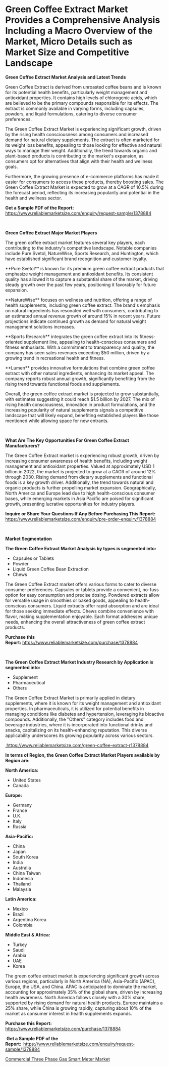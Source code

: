 <p><h1>Green Coffee Extract Market Provides a Comprehensive Analysis Including a Macro Overview of the Market, Micro Details such as Market Size and Competitive Landscape</h1></p><p><strong>Green Coffee Extract Market Analysis and Latest Trends</strong></p>
<p><p>Green Coffee Extract is derived from unroasted coffee beans and is known for its potential health benefits, particularly weight management and antioxidant properties. It contains high levels of chlorogenic acids, which are believed to be the primary compounds responsible for its effects. The extract is commonly available in varying forms, including capsules, powders, and liquid formulations, catering to diverse consumer preferences.</p><p>The Green Coffee Extract Market is experiencing significant growth, driven by the rising health consciousness among consumers and increased demand for natural dietary supplements. The extract is often marketed for its weight loss benefits, appealing to those looking for effective and natural ways to manage their weight. Additionally, the trend towards organic and plant-based products is contributing to the market's expansion, as consumers opt for alternatives that align with their health and wellness goals.</p><p>Furthermore, the growing presence of e-commerce platforms has made it easier for consumers to access these products, thereby boosting sales. The Green Coffee Extract Market is expected to grow at a CAGR of 10.5% during the forecast period, reflecting its increasing popularity and potential in the health and wellness sector.</p></p>
<p><strong>Get a Sample PDF of the Report:&nbsp;</strong> <a href="https://www.reliablemarketsize.com/enquiry/request-sample/1378884?utm_campaign=2629&utm_medium=2&utm_source=Github&utm_content=ia&utm_term=28022025&utm_id=green-coffee-extract">https://www.reliablemarketsize.com/enquiry/request-sample/1378884</a></p>
<p>&nbsp;</p>
<p><strong>Green Coffee Extract Major Market Players</strong></p>
<p><p>The green coffee extract market features several key players, each contributing to the industry's competitive landscape. Notable companies include Pure Svetol, NatureWise, Sports Research, and Huntington, which have established significant brand recognition and customer loyalty.</p><p>**Pure Svetol** is known for its premium green coffee extract products that emphasize weight management and antioxidant benefits. Its consistent quality has allowed it to capture a substantial share of the market, driving steady growth over the past few years, positioning it favorably for future expansion.</p><p>**NatureWise** focuses on wellness and nutrition, offering a range of health supplements, including green coffee extract. The brand's emphasis on natural ingredients has resonated well with consumers, contributing to an estimated annual revenue growth of around 15% in recent years. Future projections indicate continued growth as demand for natural weight management solutions increases.</p><p>**Sports Research** integrates the green coffee extract into its fitness-oriented supplement line, appealing to health-conscious consumers and fitness enthusiasts. With a commitment to transparency and quality, the company has seen sales revenues exceeding $50 million, driven by a growing trend in recreational health and fitness.</p><p>**Lumen** provides innovative formulations that combine green coffee extract with other natural ingredients, enhancing its market appeal. The company reports robust annual growth, significantly benefiting from the rising trend towards functional foods and supplements.</p><p>Overall, the green coffee extract market is projected to grow substantially, with estimates suggesting it could reach $1.5 billion by 2027. The mix of rising health consciousness, innovation in product formulations, and the increasing popularity of natural supplements signals a competitive landscape that will likely expand, benefiting established players like those mentioned while allowing space for new entrants.</p></p>
<p>&nbsp;</p>
<p><strong>What Are The Key Opportunities For Green Coffee Extract Manufacturers?</strong></p>
<p><p>The Green Coffee Extract market is experiencing robust growth, driven by increasing consumer awareness of health benefits, including weight management and antioxidant properties. Valued at approximately USD 1 billion in 2022, the market is projected to grow at a CAGR of around 12% through 2030. Rising demand from dietary supplements and functional foods is a key growth driver. Additionally, the trend towards natural and organic products is further propelling market expansion. Geographically, North America and Europe lead due to high health-conscious consumer bases, while emerging markets in Asia Pacific are poised for significant growth, presenting lucrative opportunities for industry players.</p></p>
<p><strong>Inquire or Share Your Questions If Any Before Purchasing This Report:</strong> <a href="https://www.reliablemarketsize.com/enquiry/pre-order-enquiry/1378884?utm_campaign=2629&utm_medium=2&utm_source=Github&utm_content=ia&utm_term=28022025&utm_id=green-coffee-extract">https://www.reliablemarketsize.com/enquiry/pre-order-enquiry/1378884</a></p>
<p>&nbsp;</p>
<p><strong>Market Segmentation</strong></p>
<p><strong>The Green Coffee Extract Market Analysis by types is segmented into:</strong></p>
<p><ul><li>Capsules or Tablets</li><li>Powder</li><li>Liquid Green Coffee Bean Extraction</li><li>Chews</li></ul></p>
<p><p>The Green Coffee Extract market offers various forms to cater to diverse consumer preferences. Capsules or tablets provide a convenient, no-fuss option for easy consumption and precise dosing. Powdered extracts allow for versatile usage in smoothies or baked goods, appealing to health-conscious consumers. Liquid extracts offer rapid absorption and are ideal for those seeking immediate effects. Chews combine convenience with flavor, making supplementation enjoyable. Each format addresses unique needs, enhancing the overall attractiveness of green coffee extract products.</p></p>
<p><strong>Purchase this Report:&nbsp;</strong><a href="https://www.reliablemarketsize.com/purchase/1378884?utm_campaign=2629&utm_medium=2&utm_source=Github&utm_content=ia&utm_term=28022025&utm_id=green-coffee-extract">https://www.reliablemarketsize.com/purchase/1378884</a></p>
<p>&nbsp;</p>
<p><strong>The Green Coffee Extract Market Industry Research by Application is segmented into:</strong></p>
<p><ul><li>Supplement</li><li>Pharmaceutical</li><li>Others</li></ul></p>
<p><p>The Green Coffee Extract Market is primarily applied in dietary supplements, where it is known for its weight management and antioxidant properties. In pharmaceuticals, it is utilized for potential benefits in managing conditions like diabetes and hypertension, leveraging its bioactive compounds. Additionally, the "Others" category includes food and beverage industries, where it is incorporated into functional drinks and snacks, capitalizing on its health-enhancing reputation. This diverse applicability underscores its growing popularity across various sectors.</p></p>
<p><a href="https://www.reliablemarketsize.com/green-coffee-extract-r1378884?utm_campaign=2629&utm_medium=2&utm_source=Github&utm_content=ia&utm_term=28022025&utm_id=green-coffee-extract">&nbsp;https://www.reliablemarketsize.com/green-coffee-extract-r1378884</a></p>
<p><strong>In terms of Region, the Green Coffee Extract Market Players available by Region are:</strong></p>
<p>
    <p> <strong> North America: </strong>
        <ul>
            <li>United States</li>
            <li>Canada</li>
        </ul>
        </p> 
    <p> <strong> Europe: </strong>
        <ul>
            <li>Germany</li>
            <li>France</li>
            <li>U.K.</li>
            <li>Italy</li>
            <li>Russia</li>
        </ul>
        </p> 
    <p> <strong> Asia-Pacific: </strong>
        <ul>
            <li>China</li>
            <li>Japan</li>
            <li>South Korea</li>
            <li>India</li>
            <li>Australia</li>
            <li>China Taiwan</li>
            <li>Indonesia</li>
            <li>Thailand</li>
            <li>Malaysia</li>
        </ul>
        </p> 
    <p> <strong> Latin America: </strong>
        <ul>
            <li>Mexico</li>
            <li>Brazil</li>
            <li>Argentina Korea</li>
            <li>Colombia</li>
        </ul>
        </p> 
    <p> <strong> Middle East & Africa: </strong>
        <ul>
            <li>Turkey</li>
            <li>Saudi</li>
            <li>Arabia</li>
            <li>UAE</li>
            <li>Korea</li>
        </ul>
    </p>
    </p>
<p><p>The green coffee extract market is experiencing significant growth across various regions, particularly in North America (NA), Asia-Pacific (APAC), Europe, the USA, and China. APAC is anticipated to dominate the market, accounting for approximately 35% of the global share, driven by increasing health awareness. North America follows closely with a 30% share, supported by rising demand for natural health products. Europe maintains a 25% share, while China is growing rapidly, capturing about 10% of the market as consumer interest in health supplements expands.</p></p>
<p><strong>Purchase this Report: </strong><a href="https://www.reliablemarketsize.com/purchase/1378884?utm_campaign=2629&utm_medium=2&utm_source=Github&utm_content=ia&utm_term=28022025&utm_id=green-coffee-extract">https://www.reliablemarketsize.com/purchase/1378884</a></p>
<p>&nbsp;<strong>Get a Sample PDF of the Report:&nbsp;&nbsp;</strong><a href="https://www.reliablemarketsize.com/enquiry/request-sample/1378884?utm_campaign=2629&utm_medium=2&utm_source=Github&utm_content=ia&utm_term=28022025&utm_id=green-coffee-extract">https://www.reliablemarketsize.com/enquiry/request-sample/1378884</a></p>
<p><strong></strong></p>
<p><p><a href="https://github.com/lugnabirue/Market-Research-Report-List-1/blob/main/commercial-three-phase-gas-smart-meter-market.md?utm_campaign=2629&utm_medium=2&utm_source=Github&utm_content=ia&utm_term=28022025&utm_id=green-coffee-extract">Commercial Three Phase Gas Smart Meter Market</a></p></p>